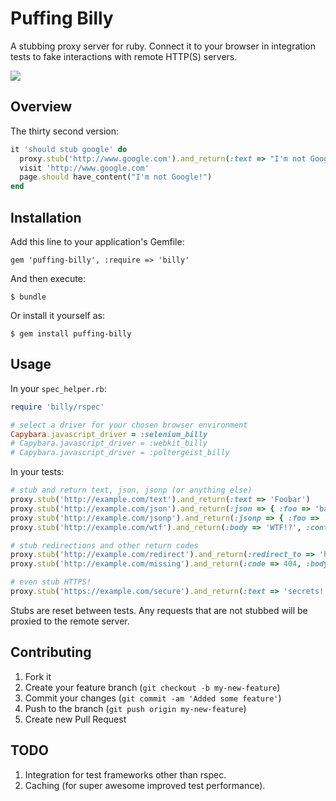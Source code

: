 # Puffing Billy

A stubbing proxy server for ruby. Connect it to your browser in integration tests to fake
interactions with remote HTTP(S) servers.

![](http://upload.wikimedia.org/wikipedia/commons/0/01/Puffing_Billy_1862.jpg)

## Overview

The thirty second version:

```ruby
it 'should stub google' do
  proxy.stub('http://www.google.com').and_return(:text => "I'm not Google!")
  visit 'http://www.google.com'
  page.should have_content("I'm not Google!")
end
```

## Installation

Add this line to your application's Gemfile:

    gem 'puffing-billy', :require => 'billy'

And then execute:

    $ bundle

Or install it yourself as:

    $ gem install puffing-billy

## Usage

In your `spec_helper.rb`:

```ruby
require 'billy/rspec'

# select a driver for your chosen browser environment
Capybara.javascript_driver = :selenium_billy
# Capybara.javascript_driver = :webkit_billy
# Capybara.javascript_driver = :poltergeist_billy
```

In your tests:

```ruby
# stub and return text, json, jsonp (or anything else)
proxy.stub('http://example.com/text').and_return(:text => 'Foobar')
proxy.stub('http://example.com/json').and_return(:json => { :foo => 'bar' })
proxy.stub('http://example.com/jsonp').and_return(:jsonp => { :foo => 'bar' })
proxy.stub('http://example.com/wtf').and_return(:body => 'WTF!?', :content_type => 'text/wtf')

# stub redirections and other return codes
proxy.stub('http://example.com/redirect').and_return(:redirect_to => 'http://example.com/other')
proxy.stub('http://example.com/missing').and_return(:code => 404, :body => 'Not found')

# even stub HTTPS!
proxy.stub('https://example.com/secure').and_return(:text => 'secrets!!1!')
```

Stubs are reset between tests.  Any requests that are not stubbed will be
proxied to the remote server.

## Contributing

1. Fork it
2. Create your feature branch (`git checkout -b my-new-feature`)
3. Commit your changes (`git commit -am 'Added some feature'`)
4. Push to the branch (`git push origin my-new-feature`)
5. Create new Pull Request

## TODO

1. Integration for test frameworks other than rspec.
2. Caching (for super awesome improved test performance).
